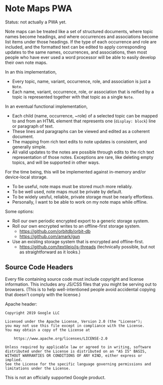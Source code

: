 # Note Maps PWA

Status: not actually a PWA yet.

Note maps can be treated like a set of structured documents, where topic names
become headings, and where occurrences and associations become list items under
those headings.  If the type of each occurrence and role are included, and the
formatted text can be edited to apply corresponding updates to the same names,
occurrences, and associations, then most people who have ever used a word
processor will be able to easily develop their own note maps.

In an this implementation,

*   Every topic, name, variant, occurrence, role, and association is just a
    `Note`.
*   Each name, variant, occurrence, role, or association that is reified by a
    topic is represented together with that topic as a single `Note`.

In an eventual functional implementation,

*   Each child (name, occurrence, ~role) of a selected topic can be mapped to
    and from an HTML element that represents one (`display: block`) line or
    paragraph of text.
*   These lines and paragraphs can be viewed and edited as a coherent document.
*   The mapping from rich text edits to note updates is consistent, and
    generally simple.
*   All valid updates to the notes are possible through edits to the rich text
    representation of those notes. Exceptions are rare, like deleting empty
    topics, and will be supported in other ways.

For the time being, this will be implemented against in-memory and/or
device-local storage.

*   To be useful, note maps must be stored much more reliably.
*   To be well used, note maps must be private by default.
*   To be widely uesful, reliable, private storage must be nearly effortless.
*   Personally, I want to be able to work on my note maps while offline.

Some options:

*   Roll our own periodic encrypted export to a generic storage system.
*   Roll our own encrypted writes to an offline-first storage system.
    *   https://github.com/orbitdb/orbit-db
    *   https://github.com/amark/gun
*   Use an existing storage system that is encrypted and offline-first.
    *   https://github.com/textileio/js-threads (technically possible, but not
        as straightforward as it looks.)

## Source Code Headers

Every file containing source code must include copyright and license
information. This includes any JS/CSS files that you might be serving out to
browsers. (This is to help well-intentioned people avoid accidental copying that
doesn't comply with the license.)

Apache header:

    Copyright 2019 Google LLC

    Licensed under the Apache License, Version 2.0 (the "License");
    you may not use this file except in compliance with the License.
    You may obtain a copy of the License at

        https://www.apache.org/licenses/LICENSE-2.0

    Unless required by applicable law or agreed to in writing, software
    distributed under the License is distributed on an "AS IS" BASIS,
    WITHOUT WARRANTIES OR CONDITIONS OF ANY KIND, either express or implied.
    See the License for the specific language governing permissions and
    limitations under the License.

This is not an officially supported Google product.
